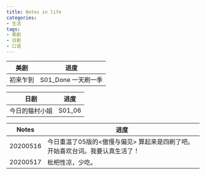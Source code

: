 ```yaml
---
title: Notes in life
categories:
- 生活
tags:
- 美剧
- 日剧
- 口语
---
```


| 美剧 | 进度 |
| ---- | ---- |
| 初来乍到 | S01_Done 一天刷一季 |


| 日剧 | 进度 |
| ---- | ---- |
| 今日的猫村小姐 | S01_06 |


| Notes | 进度 |
| ---- | ---- |
| 20200516 | 今日重温了05版的<傲慢与偏见> 算起来是四刷了吧。开始喜欢台词。我要认真生活了！|
| 20200517 | 枇杷性凉，少吃。 |